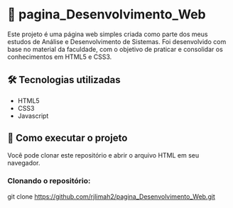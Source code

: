 # 📘 pagina_Desenvolvimento_Web

Este projeto é uma página web simples criada como parte dos meus estudos de Análise e Desenvolvimento de Sistemas. Foi desenvolvido com base no material da faculdade, com o objetivo de praticar e consolidar os conhecimentos em HTML5 e CSS3.

## 🛠️ Tecnologias utilizadas

- HTML5
- CSS3
- Javascript

## 🚀 Como executar o projeto

Você pode clonar este repositório e abrir o arquivo HTML em seu navegador.

### Clonando o repositório:

git clone https://github.com/rjlimah2/pagina_Desenvolvimento_Web.git

